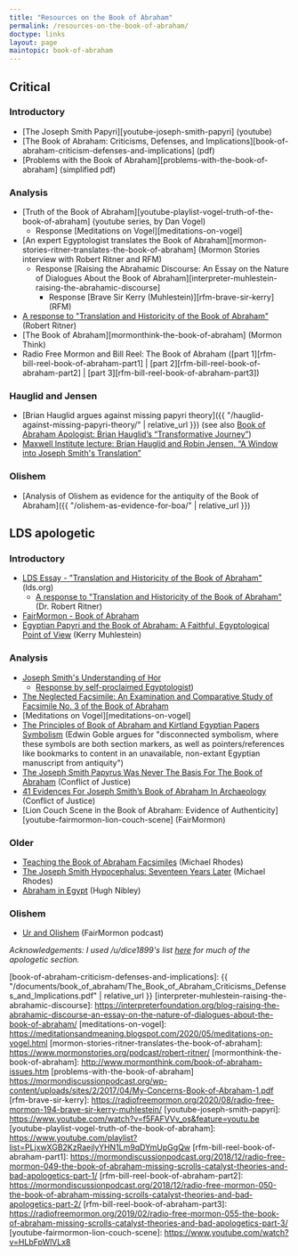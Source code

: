 ```yaml
---
title: "Resources on the Book of Abraham"
permalink: /resources-on-the-book-of-abraham/
doctype: links
layout: page
maintopic: book-of-abraham
---
```


## Critical

### Introductory

* [The Joseph Smith Papyri][youtube-joseph-smith-papyri] (youtube)
* [The Book of Abraham: Criticisms, Defenses, and Implications][book-of-abraham-criticism-defenses-and-implications] (pdf)
* [Problems with the Book of Abraham][problems-with-the-book-of-abraham]
    (simplified pdf)

### Analysis

* [Truth of the Book of Abraham][youtube-playlist-vogel-truth-of-the-book-of-abraham] (youtube series, by Dan Vogel)
    * Response [Meditations on Vogel][meditations-on-vogel]
* [An expert Egyptologist translates the Book of
    Abraham][mormon-stories-ritner-translates-the-book-of-abraham] (Mormon
    Stories interview with Robert Ritner and RFM)
    * Response [Raising the Abrahamic Discourse: An Essay on the Nature of Dialogues About the Book of Abraham][interpreter-muhlestein-raising-the-abrahamic-discourse]
        * Response [Brave Sir Kerry (Muhlestein)][rfm-brave-sir-kerry] (RFM)
* [A response to "Translation and Historicity of the Book of Abraham"][ritner-respone-to-book-of-abraham-essay] (Robert Ritner)
* [The Book of Abraham][mormonthink-the-book-of-abraham] (Mormon Think)
* Radio Free Mormon and Bill Reel: The Book of Abraham ([part 1][rfm-bill-reel-book-of-abraham-part1] | [part 2][rfm-bill-reel-book-of-abraham-part2] | [part 3][rfm-bill-reel-book-of-abraham-part3])

### Hauglid and Jensen

* [Brian Hauglid argues against missing papyri theory]({{ "/hauglid-against-missing-papyri-theory/" | relative_url }}) (see also [Book of Abraham Apologist: Brian Hauglid’s “Transformative Journey”](https://proveallthingsholdfasttogood.wordpress.com/book-of-abraham-apologist-brian-hauglids-transformative-journey/))
* [Maxwell Institute lecture: Brian Hauglid and Robin Jensen, “A Window into Joseph Smith's Translation”](https://www.youtube.com/watch?v=tznpRR0Fos8)

### Olishem

* [Analysis of Olishem as evidence for the antiquity of the Book of Abraham]({{ "/olishem-as-evidence-for-boa/" | relative_url }})

## LDS apologetic

### Introductory

* [LDS Essay - "Translation and Historicity of the Book of Abraham"](https://www.lds.org/topics/translation-and-historicity-of-the-book-of-abraham?lang=eng) (lds.org)
    * [A response to "Translation and Historicity of the Book of Abraham"](http://www.mormonthink.com/essays-book-of-abraham.htm) (Dr. Robert Ritner)
* [FairMormon - Book of Abraham](https://www.fairmormon.org/answers/Book_of_Abraham)
* [Egyptian Papyri and the Book of Abraham: A Faithful, Egyptological Point of View](https://rsc.byu.edu/archived/no-weapon-shall-prosper/egyptian-papyri-and-book-abraham-faithful-egyptological-point-view) (Kerry Muhlestein)

### Analysis

* [Joseph Smith's Understanding of Hor](https://www.youtube.com/watch?v=Ftpk15fPMIM)
    * [Response by self-proclaimed Egyptologist](https://www.reddit.com/r/mormon/comments/ho5lxa/book_of_abraham/fxi85ca/))
* [The Neglected Facsimile: An Examination and Comparative Study of Facsimile No. 3 of the Book of Abraham](https://scholarsarchive.byu.edu/etd/7598/?fbclid=IwAR1nzeKuvbF2FEc8UM3QQzNGWLH5e-BLg6DbpHMlon-B9hDI4Ctv-F3lakU)
* [Meditations on Vogel][meditations-on-vogel]
* [The Principles of Book of Abraham and Kirtland Egyptian Papers Symbolism](https://www.reddit.com/r/mormonscholar/comments/b3xrwi/the_principles_of_book_of_abraham_and_kirtland/) (Edwin Goble argues for "disconnected symbolism, where these symbols are both section markers, as well as pointers/references like bookmarks to content in an unavailable, non-extant Egyptian manuscript from antiquity")
* [The Joseph Smith Papyrus Was Never The Basis For The Book of Abraham](http://www.conflictofjustice.com/joseph-smith-papyrus-basis-book-of-abraham/) (Conflict of Justice)
* [41 Evidences For Joseph Smith’s Book of Abraham In Archaeology](http://www.conflictofjustice.com/evidences-joseph-smiths-book-of-abraham-egyptology-archaeology/) (Conflict of Justice)
* [Lion Couch Scene in the Book of Abraham: Evidence of Authenticity][youtube-fairmormon-lion-couch-scene] (FairMormon)

### Older

* [Teaching the Book of Abraham Facsimiles](https://rsc.byu.edu/archived/volume-4-number-2-2003/teaching-book-abraham-facsimiles) (Michael Rhodes)
* [The Joseph Smith Hypocephalus: Seventeen Years Later](http://abish.byui.edu/reserve/LenhartM/110/TheJosephSmithHypocephalus.htm) (Michael Rhodes)
* [Abraham in Egypt](https://publications.mi.byu.edu/book/abraham-in-egypt/) (Hugh Nibley)

### Olishem

* [Ur and Olishem](https://www.fairmormon.org/blog/2016/02/10/faith-and-reason-65-ur-and-olishem) (FairMormon podcast)

*Acknowledgements: I used /u/dice1899's list [here](https://www.reddit.com/r/latterdaysaints/comments/akdoo7/book_of_abraham_issues_for_a_returning_wife/ef46l5z/) for much of the apologetic section.*

[book-of-abraham-criticism-defenses-and-implications]: {{ "/documents/book_of_abraham/The_Book_of_Abraham_Criticisms_Defenses_and_Implications.pdf" | relative_url }}
[interpreter-muhlestein-raising-the-abrahamic-discourse]: https://interpreterfoundation.org/blog-raising-the-abrahamic-discourse-an-essay-on-the-nature-of-dialogues-about-the-book-of-abraham/
[meditations-on-vogel]: https://meditationsandmeaning.blogspot.com/2020/05/meditations-on-vogel.html
[mormon-stories-ritner-translates-the-book-of-abraham]: https://www.mormonstories.org/podcast/robert-ritner/
[mormonthink-the-book-of-abraham]: http://www.mormonthink.com/book-of-abraham-issues.htm
[problems-with-the-book-of-abraham] https://mormondiscussionpodcast.org/wp-content/uploads/sites/2/2017/04/My-Concerns-Book-of-Abraham-1.pdf
[rfm-brave-sir-kerry]: https://radiofreemormon.org/2020/08/radio-free-mormon-194-brave-sir-kerry-muhlestein/
[youtube-joseph-smith-papyri]: https://www.youtube.com/watch?v=f5FAFVVv_os&feature=youtu.be
[youtube-playlist-vogel-truth-of-the-book-of-abraham]: https://www.youtube.com/playlist?list=PLjxwXGB2KzRaejlyYHN1Lm9qDYmUpGgQw
[rfm-bill-reel-book-of-abraham-part1]: https://mormondiscussionpodcast.org/2018/12/radio-free-mormon-049-the-book-of-abraham-missing-scrolls-catalyst-theories-and-bad-apologetics-part-1/
[rfm-bill-reel-book-of-abraham-part2]: https://mormondiscussionpodcast.org/2018/12/radio-free-mormon-050-the-book-of-abraham-missing-scrolls-catalyst-theories-and-bad-apologetics-part-2/
[rfm-bill-reel-book-of-abraham-part3]: https://radiofreemormon.org/2019/02/radio-free-mormon-055-the-book-of-abraham-missing-scrolls-catalyst-theories-and-bad-apologetics-part-3/
[youtube-fairmormon-lion-couch-scene]: https://www.youtube.com/watch?v=HLbFpWlVLx8

[ritner-respone-to-book-of-abraham-essay]: http://www.mormonthink.com/essays-book-of-abraham.htm
